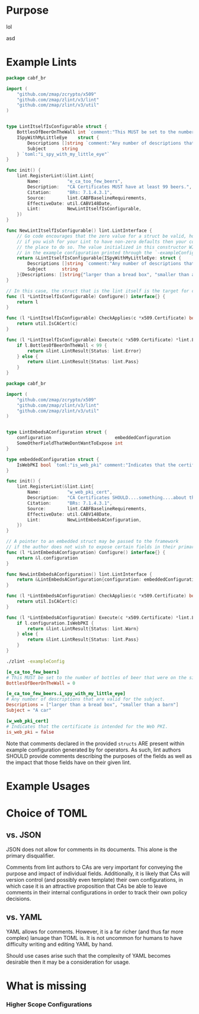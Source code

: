 # Purpose

lol


asd

# Example Lints

```go
package cabf_br

import (
	"github.com/zmap/zcrypto/x509"
	"github.com/zmap/zlint/v3/lint"
	"github.com/zmap/zlint/v3/util"
)


type LintItselfIsConfigurable struct {
	BottlesOfBeerOnTheWall int `comment:"This MUST be set to the number of bottles of beer that were on the signing CAs wall at the time of issuance."`
	ISpyWithMyLittleEye    struct {
		Descriptions []string `comment:"Any number of descriptions that are valid for the subject."`
		Subject      string
	} `toml:"i_spy_with_my_little_eye"`
}

func init() {
	lint.RegisterLint(&lint.Lint{
		Name:          "e_ca_too_few_beers",
		Description:   "CA Certificates MUST have at least 99 beers.",
		Citation:      "BRs: 7.1.4.3.1",
		Source:        lint.CABFBaselineRequirements,
		EffectiveDate: util.CABV148Date,
		Lint:          NewLintItselfIsConfigurable,
	})
}

func NewLintItselfIsConfigurable() lint.LintInterface {
	// Go code encourages that the zero value for a struct be valid, however
	// if you wish for your Lint to have non-zero defaults then your constructor is
	// the place to do so. The value initialized in this constructor WILL appear
	// in the example configuration printed through the `-exampleConfig flag`.
	return &LintItselfIsConfigurable{ISpyWithMyLittleEye: struct {
		Descriptions []string `comment:"Any number of descriptions that are valid for the subject."`
		Subject      string
	}{Descriptions: []string{"larger than a bread box", "smaller than a barn"}, Subject: "A car"}}
}

// In this case, the struct that is the lint itself is the target for configuration.
func (l *LintItselfIsConfigurable) Configure() interface{} {
	return l
}

func (l *LintItselfIsConfigurable) CheckApplies(c *x509.Certificate) bool {
	return util.IsCACert(c)
}

func (l *LintItselfIsConfigurable) Execute(c *x509.Certificate) *lint.LintResult {
	if l.BottlesOfBeerOnTheWall < 99 {
		return &lint.LintResult{Status: lint.Error}
	} else {
		return &lint.LintResult{Status: lint.Pass}
	}
}
```

```go
package cabf_br

import (
	"github.com/zmap/zcrypto/x509"
	"github.com/zmap/zlint/v3/lint"
	"github.com/zmap/zlint/v3/util"
)


type LintEmbedsAConfiguration struct {
	configuration                        embeddedConfiguration
	SomeOtherFieldThatWeDontWantToExpose int
}

type embeddedConfiguration struct {
	IsWebPKI bool `toml:"is_web_pki" comment:"Indicates that the certificate is intended for the Web PKI."`
}

func init() {
	lint.RegisterLint(&lint.Lint{
		Name:          "w_web_pki_cert",
		Description:   "CA Certificates SHOULD....something....about the web pki",
		Citation:      "BRs: 7.1.4.3.1",
		Source:        lint.CABFBaselineRequirements,
		EffectiveDate: util.CABV148Date,
		Lint:          NewLintEmbedsAConfiguration,
	})
}

// A pointer to an embedded struct may be passed to the framework
// if the author does not wish to expose certain fields in their primary struct.
func (l *LintEmbedsAConfiguration) Configure() interface{} {
	return &l.configuration
}

func NewLintEmbedsAConfiguration() lint.LintInterface {
	return &LintEmbedsAConfiguration{configuration: embeddedConfiguration{}}
}

func (l *LintEmbedsAConfiguration) CheckApplies(c *x509.Certificate) bool {
	return util.IsCACert(c)
}

func (l *LintEmbedsAConfiguration) Execute(c *x509.Certificate) *lint.LintResult {
	if l.configuration.IsWebPKI {
		return &lint.LintResult{Status: lint.Warn}
	} else {
		return &lint.LintResult{Status: lint.Pass}
	}
}
```

```bash
./zlint -exampleConfig
```

```toml
[e_ca_too_few_beers]
# This MUST be set to the number of bottles of beer that were on the signing CAs wall at the time of issuance.
BottlesOfBeerOnTheWall = 0

[e_ca_too_few_beers.i_spy_with_my_little_eye]
# Any number of descriptions that are valid for the subject.
Descriptions = ["larger than a bread box", "smaller than a barn"]
Subject = "A car"

[w_web_pki_cert]
# Indicates that the certificate is intended for the Web PKI.
is_web_pki = false
```

Note that comments declared in the provided `structs` ARE present within example configuration generated by for operators. As such, lint authors SHOULD provide comments describing the purposes of the fields as well as the impact that those fields have on their given lint.

# Example Usages

# Choice of TOML

## vs. JSON
JSON does not allow for comments in its documents. This alone is the primary disqualifier.

Comments from lint authors to CAs are very important for conveying the purpose and impact of individual fields. Additionally, it is likely that CAs will version control (and possibly even template) their own configurations, in which case it is an attractive proposition that CAs be able to leave comments in their internal configurations  in order to track their own policy decisions.

## vs. YAML

YAML allows for comments. However, it is a far richer (and thus far more complex) lanuage than TOML is. It is not uncommon for humans to have difficulty writing and editing YAML by hand.

Should use cases arise such that the complexity of YAML becomes desirable then it may be a consideration for usage.

# What is missing

### Higher Scope Configurations

